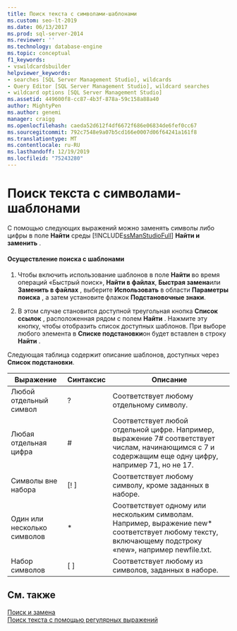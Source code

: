 ```yaml
---
title: Поиск текста с символами-шаблонами
ms.custom: seo-lt-2019
ms.date: 06/13/2017
ms.prod: sql-server-2014
ms.reviewer: ''
ms.technology: database-engine
ms.topic: conceptual
f1_keywords:
- vswildcardsbuilder
helpviewer_keywords:
- searches [SQL Server Management Studio], wildcards
- Query Editor [SQL Server Management Studio], wildcard searches
- wildcard options [SQL Server Management Studio]
ms.assetid: 449600f8-cc87-4b3f-878a-59c158a88a40
author: MightyPen
ms.author: genemi
manager: craigg
ms.openlocfilehash: caeda52d612f4df6672f686e06834de6fef0cc67
ms.sourcegitcommit: 792c7548e9a07b5cd166e0007d06f64241a161f8
ms.translationtype: MT
ms.contentlocale: ru-RU
ms.lasthandoff: 12/19/2019
ms.locfileid: "75243280"
---
```

# <a name="search-text-with-wildcards"></a>Поиск текста с символами-шаблонами
  С помощью следующих выражений можно заменять символы либо цифры в поле **Найти** среды [!INCLUDE[ssManStudioFull](../../includes/ssmanstudiofull-md.md)] **Найти и заменить** .  
  
#### <a name="to-search-using-wildcards"></a>Осуществление поиска с шаблонами  
  
1.  Чтобы включить использование шаблонов в поле **Найти** во время операций «Быстрый поиск», **Найти в файлах**, **Быстрая замена**или **Заменить в файлах** , выберите **Использовать** в области **Параметры поиска** , а затем установите флажок **Подстановочные знаки**.  
  
2.  В этом случае становится доступной треугольная кнопка **Список ссылок** , расположенная рядом с полем **Найти** . Нажмите эту кнопку, чтобы отобразить список доступных шаблонов. При выборе любого элемента в **Списке подстановки**он будет вставлен в строку **Найти** .  
  
 Следующая таблица содержит описание шаблонов, доступных через **Список подстановки**.  
  
|Выражение|Синтаксис|Описание|  
|----------------|------------|-----------------|  
|Любой отдельный символ|?|Соответствует любому отдельному символу.|  
|Любая отдельная цифра|#|Соответствует любой отдельной цифре. Например, выражение 7# соответствует числам, начинающимся с 7 и содержащим еще одну цифру, например 71, но не 17.|  
|Символы вне набора|[! ]|Соответствует любому символу, кроме заданных в наборе.|  
|Один или несколько символов|*|Соответствует одному или нескольким символам. Например, выражение new* соответствует любому тексту, включающему подстроку «new», например newfile.txt.|  
|Набор символов|[ ]|Соответствует любому из символов, заданных в наборе.|  
  
## <a name="see-also"></a>См. также  
 [Поиск и замена](search-and-replace.md)   
 [Поиск текста с помощью регулярных выражений](search-text-with-regular-expressions.md)  

